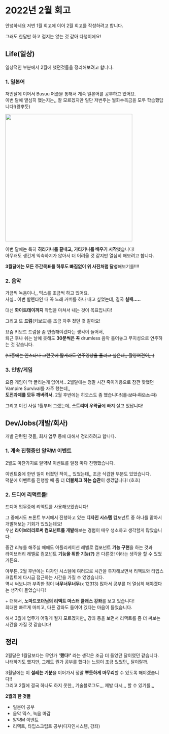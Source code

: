 # 2022년 2월 회고
안녕하세요 저번 1월 회고에 이어 2월 회고를 작성하려고 합니다.

그래도 한달만 하고 접지는 않는 것 같아 다행이에요!

## Life(일상)
일상적인 부분에서 2월에 했던것들을 정리해보려고 합니다.

### 1. 일본어
저번달에 이어서 Busuu 어플을 통해서 계속 일본어를 공부하고 있어요. <br />
이번 달에 열심히 했는지는,, 잘 모르겠지만 일단 저번주는 월화수목금을 모두 학습했답니다!(왕뿌듯)

<img src="https://user-images.githubusercontent.com/52207750/156055266-08f7624c-5cf9-41f2-902a-8f589502f7fa.png" width="400px"/>

이번 달에는 특히 **히라가나를 끝내고, 가타카나를 배우기 시작**했습니다! <br />
아무래도 생긴게 익숙하지가 않아서 더 어려울 것 같지만 열심히 해보려고 합니다.

**3월달에는 모든 주간목표를 하루도 빠짐없이 위 사진처럼 달성**해보기를!!!!

### 2. 음악
가끔씩 녹음이나,, 믹스를 조금씩 하고 있어요. <br />
사실.. 이번 발렌타인 때 꼭 노래 커버를 하나 내고 싶었는데, 결국 **실패.....**

대신 **화이트데이까지** 작업을 마쳐서 내는 것이 목표입니다!

그리고 또 **드럼**(키보드)를 조금 자주 쳤던 것 같아요!

요즘 키보드 드럼을 좀 연습해야겠다는 생각이 들어서, \
퇴근 후나 쉬는 날에 못해도 **30분씩은 꼭** drumless 음악 틀어놓고 무지성으로 연주하는 것 같습니다.

~~(나중에는 인스타나 그런곳에 짧게라도 연주영상을 올리고 싶은데,, 촬영여건이,,,)~~

### 3. 인방/게임
요즘 게임이 막 끌리는게 없어서.. 2월달에는 정말 시간 죽이기용으로 잠깐 핫했던 Vampire Survival를 자주 했는데,, \
**도전과제를 모두 깨버려서.**
2월 후반에는 히오스도 좀 했습니다!~~(롤 보다 히오스 파)~~

그리고 이건 사실 1월부터 그랬는데, **스트리머 우왁굳**에 빠져 살고 있답니다!

## Dev/Jobs(개발/회사)
개발 관련된 것들, 회사 업무 등에 대해서 정리하려고 합니다.

### 1. 계속 진행중인 알약M 이벤트
2월도 마찬가지로 알약M 이벤트를 일정 마다 진행했습니다.

이벤트중에 한번 일이 터졌던 적이,,, 있었는데,, 조금 식겁한 부분도 있었습니다. \
덕분에 이벤트를 진행할 때 좀 더 **더블체크 하는 습관**이 생겼답니다! (호호)

### 2. 드디어 리액트를!
드디어 업무중에 리액트를 사용해보았습니다!

그 중에서도 프론트 부서에서 진행하고 있는 **디자인 시스템** 컴포넌트 중 하나를 맡아서 개발해보는 기회가 있었는데요! \
우선 **라이브러리로써 컴포넌트를 개발**해보는 경험이 매우 생소하고 생각할게 많았습니다.

중간 리뷰를 해주실 때에도 어플리케이션 레벨로 컴포넌트 **기능 구현**을 하는 것과 \
라이브러리 레벨로 컴포넌트 **기능을 위한 기능(?)** 은 다른것! 이라는 생각을 할 수 있었거든요.

아무튼, 2월 후반에는 디자인 시스템에 여러모로 시간을 투자해보면서 리액트와 타입스크립트에 다시금 접근하는 시간을 가질 수 있었습니다. \
역시 써보니까 부족한 점이 **너무너무너무**\(x 12313\) 많아서 공부를 더 열심히 해야겠다는 생각이 들었습니다!

\+ 더해서, **노마드코더님의 리액트 마스터 클래스 강좌**를 보고 있습니다! \
최대한 빠르게 마치고, 다른 강좌도 들어야 겠다는 마음이 들었습니다.

해서 3월에 업무가 어떻게 될지 모르겠지만,, 강좌 등을 보면서 리액트를 좀 더 써보는 시간을 가질 것 같습니다!

## 정리
2월달은 1월달보다는 무언가 **'했다!'** 라는 생각은 조금 더 들었던 달이였던 같습니다. \
나태하기도 했지만, 그래도 뭔가 공부를 했다는 느낌이 조금 있었던,, 달이랄까.

3월달에는 이 **설레는 기분**을 이어가서 정말 **뿌듯하게 마무리**할 수 있도록 해야겠습니다!! \
그리고 2월에 결국 하나도 하지 못한,, 기술블로그도,,, 제발 다시,,, 할 수 있기를,,,

**2월의 한 것들**
- 일본어 공부
- 음악 믹스, 녹음 마감
- 알약M 이벤트
- 리액트, 타입스크립트 공부(디자인시스템, 강좌)
